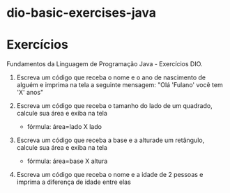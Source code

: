 # dio-basic-exercises-java

# Exercícios 
Fundamentos da Linguagem de Programação Java - Exercícios DIO.

1. Escreva um código que receba o nome e o ano de nascimento de alguém e imprima na tela a seguinte mensagem: "Olá 'Fulano' você tem 'X' anos"

2. Escreva um código que receba o tamanho do lado de um quadrado, calcule sua área e exiba na tela
   - fórmula: área=lado X lado

3. Escreva um código que receba a base e a alturade um retângulo, calcule sua área e exiba na tela
   - fórmula: área=base X altura

4. Escreva um código que receba o nome e a idade de 2 pessoas e imprima a diferença de idade entre elas

